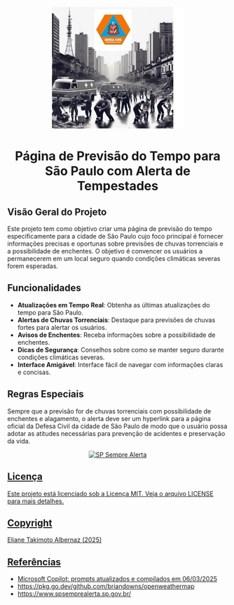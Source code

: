 <h1 align="center">
 <br />
 <img
  src="https://github.com/Eliane-DesafiosDIO/Arquivos/blob/main/Defesa%20Civil%20Jun%C3%A7%C3%A3o.jpg"
  alt="Previsão do Tempo: Fique informado e seguro"
  width="300"
/>

<h1 align="center">
Página de Previsão do Tempo para São Paulo com Alerta de Tempestades

## Visão Geral do Projeto
Este projeto tem como objetivo criar uma página de previsão do tempo especificamente para a cidade de São Paulo cujo foco principal é fornecer informações precisas e oportunas sobre previsões de chuvas torrenciais e a possibilidade de enchentes. O objetivo é convencer os usuários a permanecerem em um local seguro quando condições climáticas severas forem esperadas.

## Funcionalidades
- **Atualizações em Tempo Real**: Obtenha as últimas atualizações do tempo para São Paulo.
- **Alertas de Chuvas Torrenciais**: Destaque para previsões de chuvas fortes para alertar os usuários.
- **Avisos de Enchentes**: Receba informações sobre a possibilidade de enchentes.
- **Dicas de Segurança**: Conselhos sobre como se manter seguro durante condições climáticas severas.
- **Interface Amigável**: Interface fácil de navegar com informações claras e concisas.

## Regras Especiais
Sempre que a previsão for de chuvas torrenciais com possibilidade de enchentes e alagamento, o alerta deve ser um hyperlink para a página oficial da Defesa Civil da cidade de São Paulo de modo que o usuário possa adotar as atitudes necessárias para prevenção de acidentes e preservação da vida.

<p align="center"
 SP Sempre Alerta
 <br />
 <a href="https://www.spsemprealerta.sp.gov.br"> 
  <img
  src="https://www.spsemprealerta.sp.gov.br"
  alt="SP Sempre Alerta"
  width="200"
/>
  
## Licença
Este projeto está licenciado sob a Licença MIT. Veja o arquivo LICENSE para mais detalhes.

## Copyright
Eliane Takimoto Albernaz (2025)

## Referências
- Microsoft Copilot: prompts atualizados e compilados em 06/03/2025
- https://pkg.go.dev/github.com/briandowns/openweathermap
- https://www.spsemprealerta.sp.gov.br/
